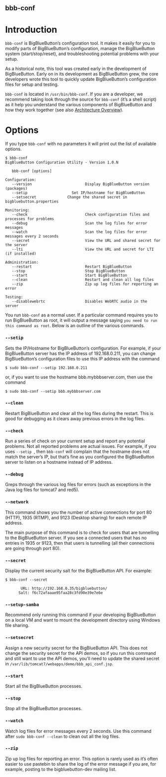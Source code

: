 bbb-conf
----------

Introduction
==========

`bbb-conf` is BigBlueButton’s configuration tool. It makes it easily for you to modify parts of BigBlueButton’s configuration, manage the BigBlueButton system (start/stop/reset), and troubleshooting potential problems with your setup.

As a historical note, this tool was created early in the development of BigBlueButton. Early on in its development as BigBlueButton grew, the core developers wrote this tool to quickly update BigBlueButton’s configuration files for setup and testing.

`bbb-conf` is located in `/usr/bin/bbb-conf`. If you are a developer, we recommend taking look through the source for `bbb-conf` (it’s a shell script) as it help you understand the various components of BigBlueButton and how they work together (see also [Architecture Overview](https://docs.bigbluebutton.org/overview/architecture.html)).

Options
==========

If you type `bbb-conf` with no parameters it will print out the list of available options.

```
$ bbb-conf
BigBlueButton Configuration Utility - Version 1.0.N

   bbb-conf [options]

Configuration:
   --version                        Display BigBlueButton version (packages)
   --setip                    Set IP/hostname for BigBlueButton
   --setsecret              Change the shared secret in bigbluebutton.properties

Monitoring:
   --check                          Check configuration files and processes for problems
   --debug                          Scan the log files for error messages
   --watch                          Scan the log files for error messages every 2 seconds
   --secret                         View the URL and shared secret for the server
   --lti                            View the URL and secret for LTI (if installed)

Administration:
   --restart                        Restart BigBlueButton
   --stop                           Stop BigBlueButton
   --start                          Start BigBlueButton
   --clean                          Restart and clean all log files
   --zip                            Zip up log files for reporting an error

Testing:
   --disablewebrtc                  Disables WebRTC audio in the server

```

You run `bbb-conf` as a normal user. If a particular command requires you to run BigBlueButton as root, it will output a message saying `you need to run this command as root`. Below is an outline of the various commands.

### `--setip ` ###

Sets the IP/Hostname for BigBlueButton’s configuration. For example, if your BigBlueButton server has the IP address of 192.168.0.211, you can change BigBlueButton’s configuration files to use this IP address with the command

```
$ sudo bbb-conf --setip 192.168.0.211

```

or, if you want to use the hostname bbb.mybbbserver.com, then use the command

```
$ sudo bbb-conf --setip bbb.mybbbserver.com

```

### `--clean` ###

Restart BigBlueButton and clear all the log files during the restart. This is good for debugging as it clears away previous errors in the log files.

### `--check` ###

Run a series of check on your current setup and report any potential problems. Not all reported problems are actual issues. For example, if you uses `--setip `, then `bbb-conf` will complain that the hostname does not match the server’s IP, but that’s fine as you configured the BigBlueButton server to listen on a hostname instead of IP address.

### `--debug` ###

Greps through the various log files for errors (such as exceptions in the Java log files for tomcat7 and red5).

### `--network` ###

This command shows you the number of active connections for port 80 (HTTP), 1935 (RTMP), and 9123 (Desktop sharing) for each remote IP address.

The main purpose of this command is to check for users that are tunnelling to the BigBlueButton server. If you see a connected users that has no entries in 1935 or 9123, then that users is tunnelling (all their connections are going through port 80).

### `--secret` ###

Display the current security salt for the BigBlueButton API. For example:

```
$ bbb-conf --secret

       URL: http://192.168.0.35/bigbluebutton/
      Salt: f6c72afaaae95faa28c3fd90e39e7e6e

```

### `--setup-samba` ###

Recommend only running this command if your developing BigBlueButton on a local VM and want to mount the development directory using Windows file sharing.

### `--setsecret ` ###

Assign a new security secret for the BigBlueButton API. This does not change the security secret for the API demos, so if you run this command and still want to use the API demos, you’ll need to update the shared secret in `/var/lib/tomcat7/webapps/demo/bbb_api_conf.jsp`.

### `--start` ###

Start all the BigBlueButton processes.

### `--stop` ###

Stop all the BigBlueButton processes.

### `--watch` ###

Watch log files for error messages every 2 seconds. Use this command after `sudo bbb-conf --clean` to clean out all the log files.

### `--zip` ###

Zip up log files for reporting an error. This option is rarely used as it’s often easier to use pastebin to share the log of the error message if you are, for example, posting to the bigbluebutton-dev mailing list.
